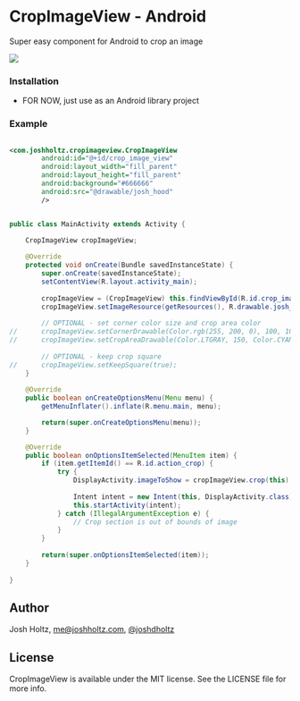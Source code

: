 # CropImageView - Android

Super easy component for Android to crop an image

![](https://raw.github.com/joshdholtz/CropImageView/master/screenshots/screenshot_1.png)

### Installation

- FOR NOW, just use as an Android library project

### Example

````xml

<com.joshholtz.cropimageview.CropImageView
        android:id="@+id/crop_image_view"
        android:layout_width="fill_parent"
        android:layout_height="fill_parent"
        android:background="#666666"
        android:src="@drawable/josh_hood"
        />

````

````java

public class MainActivity extends Activity {

	CropImageView cropImageView;
	
	@Override
	protected void onCreate(Bundle savedInstanceState) {
		super.onCreate(savedInstanceState);
		setContentView(R.layout.activity_main);
		
		cropImageView = (CropImageView) this.findViewById(R.id.crop_image_view);
		cropImageView.setImageResource(getResources(), R.drawable.josh_hood);
		
		// OPTIONAL - set corner color size and crop area color
//		cropImageView.setCornerDrawable(Color.rgb(255, 200, 0), 100, 100);
//		cropImageView.setCropAreaDrawable(Color.LTGRAY, 150, Color.CYAN, 200, 8);
		
		// OPTIONAL - keep crop square
//		cropImageView.setKeepSquare(true);
	}
	
	@Override
	public boolean onCreateOptionsMenu(Menu menu) {
		getMenuInflater().inflate(R.menu.main, menu);

		return(super.onCreateOptionsMenu(menu));
	}

	@Override
	public boolean onOptionsItemSelected(MenuItem item) {
		if (item.getItemId() == R.id.action_crop) {
			try {
				DisplayActivity.imageToShow = cropImageView.crop(this);
				
				Intent intent = new Intent(this, DisplayActivity.class);
				this.startActivity(intent);
			} catch (IllegalArgumentException e) {
				// Crop section is out of bounds of image
			}
		}
		
		return(super.onOptionsItemSelected(item));
	}
	
}

````

## Author

Josh Holtz, me@joshholtz.com, [@joshdholtz](https://twitter.com/joshdholtz)

## License

CropImageView is available under the MIT license. See the LICENSE file for more info.
